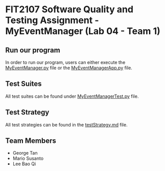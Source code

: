 # FIT2107 Software Quality and Testing Assignment - MyEventManager (Lab 04 - Team 1)

## Run our program
In order to run our program, users can either execute the [MyEventManager.py](MyEventManager.py) file or the [MyEventManagerApp.py](MyEventManagerApp.py) file.

## Test Suites
All test suites can be found under [MyEventManagerTest.py](MyEventManagerTest.py) file.

## Test Strategy
All test strategies can be found in the [testStrategy.md](testStrategy.md) file.

## Team Members
- George Tan
- Mario Susanto
- Lee Bao Qi
